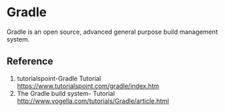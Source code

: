 # Gradle
Gradle is an open source, advanced general purpose build management system.  




## Reference
1. tutorialspoint-Gradle Tutorial https://www.tutorialspoint.com/gradle/index.htm
2. The Gradle build system- Tutorial http://www.vogella.com/tutorials/Gradle/article.html
